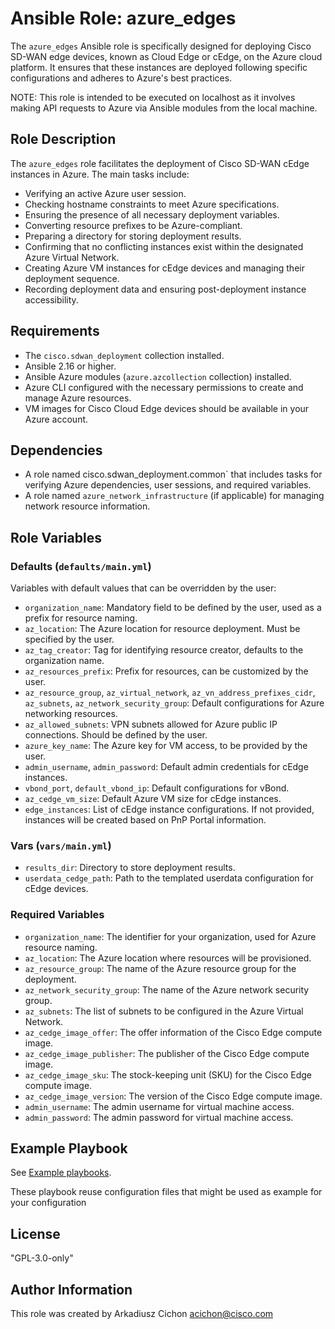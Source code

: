 # Ansible Role: azure_edges

The `azure_edges` Ansible role is specifically designed for deploying Cisco SD-WAN edge devices, known as Cloud Edge or cEdge, on the Azure cloud platform. It ensures that these instances are deployed following specific configurations and adheres to Azure's best practices.

NOTE: This role is intended to be executed on localhost as it involves making API requests to Azure via Ansible modules from the local machine.

## Role Description

The `azure_edges` role facilitates the deployment of Cisco SD-WAN cEdge instances in Azure. The main tasks include:

- Verifying an active Azure user session.
- Checking hostname constraints to meet Azure specifications.
- Ensuring the presence of all necessary deployment variables.
- Converting resource prefixes to be Azure-compliant.
- Preparing a directory for storing deployment results.
- Confirming that no conflicting instances exist within the designated Azure Virtual Network.
- Creating Azure VM instances for cEdge devices and managing their deployment sequence.
- Recording deployment data and ensuring post-deployment instance accessibility.

## Requirements

- The `cisco.sdwan_deployment` collection installed.
- Ansible 2.16 or higher.
- Ansible Azure modules (`azure.azcollection` collection) installed.
- Azure CLI configured with the necessary permissions to create and manage Azure resources.
- VM images for Cisco Cloud Edge devices should be available in your Azure account.

## Dependencies

- A role named cisco.sdwan_deployment.common`  that includes tasks for verifying Azure dependencies, user sessions, and required variables.
- A role named `azure_network_infrastructure` (if applicable) for managing network resource information.

## Role Variables

### Defaults (`defaults/main.yml`)

Variables with default values that can be overridden by the user:

- `organization_name`: Mandatory field to be defined by the user, used as a prefix for resource naming.
- `az_location`: The Azure location for resource deployment. Must be specified by the user.
- `az_tag_creator`: Tag for identifying resource creator, defaults to the organization name.
- `az_resources_prefix`: Prefix for resources, can be customized by the user.
- `az_resource_group`, `az_virtual_network`, `az_vn_address_prefixes_cidr`, `az_subnets`, `az_network_security_group`: Default configurations for Azure networking resources.
- `az_allowed_subnets`: VPN subnets allowed for Azure public IP connections. Should be defined by the user.
- `azure_key_name`: The Azure key for VM access, to be provided by the user.
- `admin_username`, `admin_password`: Default admin credentials for cEdge instances.
- `vbond_port`, `default_vbond_ip`: Default configurations for vBond.
- `az_cedge_vm_size`: Default Azure VM size for cEdge instances.
- `edge_instances`: List of cEdge instance configurations. If not provided, instances will be created based on PnP Portal information.

### Vars (`vars/main.yml`)

- `results_dir`: Directory to store deployment results.
- `userdata_cedge_path`: Path to the templated userdata configuration for cEdge devices.

### Required Variables

- `organization_name`: The identifier for your organization, used for Azure resource naming.
- `az_location`: The Azure location where resources will be provisioned.
- `az_resource_group`: The name of the Azure resource group for the deployment.
- `az_network_security_group`: The name of the Azure network security group.
- `az_subnets`: The list of subnets to be configured in the Azure Virtual Network.
- `az_cedge_image_offer`: The offer information of the Cisco Edge compute image.
- `az_cedge_image_publisher`: The publisher of the Cisco Edge compute image.
- `az_cedge_image_sku`: The stock-keeping unit (SKU) for the Cisco Edge compute image.
- `az_cedge_image_version`: The version of the Cisco Edge compute image.
- `admin_username`: The admin username for virtual machine access.
- `admin_password`: The admin password for virtual machine access.

## Example Playbook

See [Example playbooks](https://github.com/cisco-open/ansible-collection-sdwan-deployment/tree/main/playbooks).

These playbook reuse configuration files that might be used as example for your configuration

## License

"GPL-3.0-only"

## Author Information

This role was created by Arkadiusz Cichon <acichon@cisco.com>
